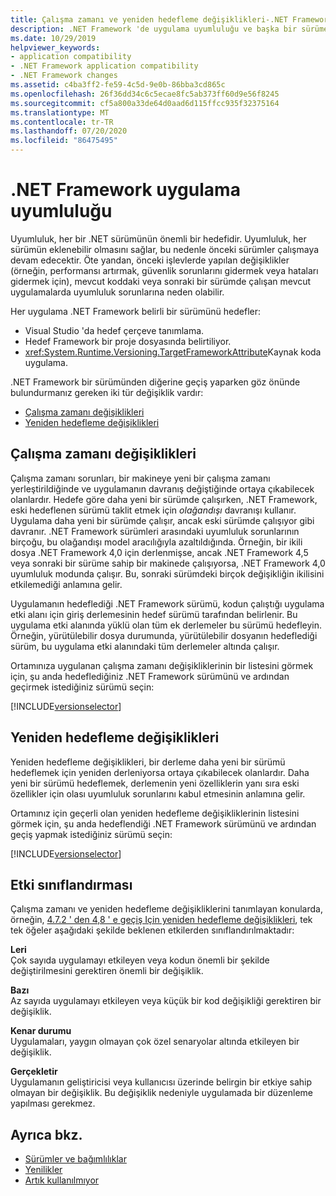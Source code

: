 ```yaml
---
title: Çalışma zamanı ve yeniden hedefleme değişiklikleri-.NET Framework
description: .NET Framework 'de uygulama uyumluluğu ve başka bir sürüme geçiş yaparken çalışma zamanı ve yeniden hedefleme değişikliklerinin nasıl etkilendiğine ilişkin bilgi edinin.
ms.date: 10/29/2019
helpviewer_keywords:
- application compatibility
- .NET Framework application compatibility
- .NET Framework changes
ms.assetid: c4ba3ff2-fe59-4c5d-9e0b-86bba3cd865c
ms.openlocfilehash: 26f36dd34c6c5ecae8fc5ab373ff60d9e56f8245
ms.sourcegitcommit: cf5a800a33de64d0aad6d115ffcc935f32375164
ms.translationtype: MT
ms.contentlocale: tr-TR
ms.lasthandoff: 07/20/2020
ms.locfileid: "86475495"
---
```

# <a name="application-compatibility-in-the-net-framework"></a>.NET Framework uygulama uyumluluğu

Uyumluluk, her bir .NET sürümünün önemli bir hedefidir. Uyumluluk, her sürümün eklenebilir olmasını sağlar, bu nedenle önceki sürümler çalışmaya devam edecektir. Öte yandan, önceki işlevlerde yapılan değişiklikler (örneğin, performansı artırmak, güvenlik sorunlarını gidermek veya hataları gidermek için), mevcut koddaki veya sonraki bir sürümde çalışan mevcut uygulamalarda uyumluluk sorunlarına neden olabilir.

Her uygulama .NET Framework belirli bir sürümünü hedefler:

- Visual Studio 'da hedef çerçeve tanımlama.
- Hedef Framework bir proje dosyasında belirtiliyor.
- <xref:System.Runtime.Versioning.TargetFrameworkAttribute>Kaynak koda uygulama.

.NET Framework bir sürümünden diğerine geçiş yaparken göz önünde bulundurmanız gereken iki tür değişiklik vardır:

- [Çalışma zamanı değişiklikleri](#runtime-changes)
- [Yeniden hedefleme değişiklikleri](#retargeting-changes)

## <a name="runtime-changes"></a>Çalışma zamanı değişiklikleri

Çalışma zamanı sorunları, bir makineye yeni bir çalışma zamanı yerleştirildiğinde ve uygulamanın davranış değiştiğinde ortaya çıkabilecek olanlardır. Hedefe göre daha yeni bir sürümde çalışırken, .NET Framework, eski hedeflenen sürümü taklit etmek için *olağandışı* davranışı kullanır. Uygulama daha yeni bir sürümde çalışır, ancak eski sürümde çalışıyor gibi davranır. .NET Framework sürümleri arasındaki uyumluluk sorunlarının birçoğu, bu olağandışı model aracılığıyla azaltıldığında. Örneğin, bir ikili dosya .NET Framework 4,0 için derlenmişse, ancak .NET Framework 4,5 veya sonraki bir sürüme sahip bir makinede çalışıyorsa, .NET Framework 4,0 uyumluluk modunda çalışır. Bu, sonraki sürümdeki birçok değişikliğin ikilisini etkilemediği anlamına gelir.

Uygulamanın hedeflediği .NET Framework sürümü, kodun çalıştığı uygulama etki alanı için giriş derlemesinin hedef sürümü tarafından belirlenir. Bu uygulama etki alanında yüklü olan tüm ek derlemeler bu sürümü hedefleyin. Örneğin, yürütülebilir dosya durumunda, yürütülebilir dosyanın hedeflediği sürüm, bu uygulama etki alanındaki tüm derlemeler altında çalışır.

Ortamınıza uygulanan çalışma zamanı değişikliklerinin bir listesini görmek için, şu anda hedeflediğiniz .NET Framework sürümünü ve ardından geçirmek istediğiniz sürümü seçin:

[!INCLUDE[versionselector](../../../includes/migration-guide/runtime/versionselector.md)]

## <a name="retargeting-changes"></a>Yeniden hedefleme değişiklikleri

Yeniden hedefleme değişiklikleri, bir derleme daha yeni bir sürümü hedeflemek için yeniden derleniyorsa ortaya çıkabilecek olanlardır. Daha yeni bir sürümü hedeflemek, derlemenin yeni özelliklerin yanı sıra eski özellikler için olası uyumluluk sorunlarını kabul etmesinin anlamına gelir.

Ortamınız için geçerli olan yeniden hedefleme değişikliklerinin listesini görmek için, şu anda hedeflendiği .NET Framework sürümünü ve ardından geçiş yapmak istediğiniz sürümü seçin:

[!INCLUDE[versionselector](../../../includes/migration-guide/retargeting/versionselector.md)]

## <a name="impact-classification"></a>Etki sınıflandırması

Çalışma zamanı ve yeniden hedefleme değişikliklerini tanımlayan konularda, örneğin, [4.7.2 ' den 4,8 ' e geçiş Için yeniden hedefleme değişiklikleri](retargeting/4.7.2-4.8.md), tek tek öğeler aşağıdaki şekilde beklenen etkilerden sınıflandırılmaktadır:

**Leri**\
Çok sayıda uygulamayı etkileyen veya kodun önemli bir şekilde değiştirilmesini gerektiren önemli bir değişiklik.

**Bazı**\
Az sayıda uygulamayı etkileyen veya küçük bir kod değişikliği gerektiren bir değişiklik.

**Kenar durumu**\
Uygulamaları, yaygın olmayan çok özel senaryolar altında etkileyen bir değişiklik.

**Gerçekletir**\
Uygulamanın geliştiricisi veya kullanıcısı üzerinde belirgin bir etkiye sahip olmayan bir değişiklik. Bu değişiklik nedeniyle uygulamada bir düzenleme yapılması gerekmez.

## <a name="see-also"></a>Ayrıca bkz.

- [Sürümler ve bağımlılıklar](versions-and-dependencies.md)
- [Yenilikler](../whats-new/index.md)
- [Artık kullanılmıyor](../whats-new/whats-obsolete.md)
